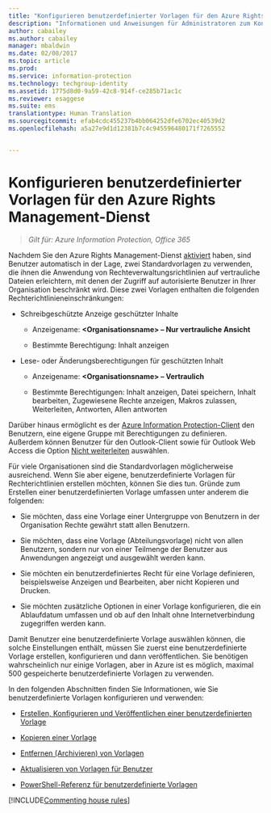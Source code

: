 ```yaml
---
title: "Konfigurieren benutzerdefinierter Vorlagen für den Azure Rights Management-Dienst | Azure Information Protection"
description: "Informationen und Anweisungen für Administratoren zum Konfigurieren und Verwalten von Vorlagen für Nutzungsrechte. Mit Vorlagen können Benutzer und andere Administratoren ganz einfach Richtlinien auf sensible Dateien anwenden, die den Zugriff auf autorisierte Benutzer beschränken."
author: cabailey
ms.author: cabailey
manager: mbaldwin
ms.date: 02/08/2017
ms.topic: article
ms.prod: 
ms.service: information-protection
ms.technology: techgroup-identity
ms.assetid: 1775d8d0-9a59-42c8-914f-ce285b71ac1c
ms.reviewer: esaggese
ms.suite: ems
translationtype: Human Translation
ms.sourcegitcommit: efab4cdc455237b4bb064252dfe6702ec40539d2
ms.openlocfilehash: a5a27e9d1d12381b7c4c945596480171f7265552


---
```


# <a name="configuring-custom-templates-for-the-azure-rights-management-service"></a>Konfigurieren benutzerdefinierter Vorlagen für den Azure Rights Management-Dienst

>*Gilt für: Azure Information Protection, Office 365*

Nachdem Sie den Azure Rights Management-Dienst [aktiviert](activate-service.md) haben, sind Benutzer automatisch in der Lage, zwei Standardvorlagen zu verwenden, die ihnen die Anwendung von Rechteverwaltungsrichtlinien auf vertrauliche Dateien erleichtern, mit denen der Zugriff auf autorisierte Benutzer in Ihrer Organisation beschränkt wird. Diese zwei Vorlagen enthalten die folgenden Rechterichtlinieneinschränkungen:

-   Schreibgeschützte Anzeige geschützter Inhalte

    -   Anzeigename: **&lt;Organisationsname&gt; – Nur vertrauliche Ansicht**

    -   Bestimmte Berechtigung: Inhalt anzeigen

-   Lese- oder Änderungsberechtigungen für geschützten Inhalt

    -   Anzeigename: **&lt;Organisationsname&gt; – Vertraulich**

    -   Bestimmte Berechtigungen: Inhalt anzeigen, Datei speichern, Inhalt bearbeiten, Zugewiesene Rechte anzeigen, Makros zulassen, Weiterleiten, Antworten, Allen antworten

Darüber hinaus ermöglicht es der [Azure Information Protection-Client](../rms-client/aip-client.md) den Benutzern, eine eigene Gruppe mit Berechtigungen zu definieren. Außerdem können Benutzer für den Outlook-Client sowie für Outlook Web Access die Option [Nicht weiterleiten](../deploy-use/configure-usage-rights.md#do-not-forward-option-for-emails) auswählen.

Für viele Organisationen sind die Standardvorlagen möglicherweise ausreichend. Wenn Sie aber eigene, benutzerdefinierte Vorlagen für Rechterichtlinien erstellen möchten, können Sie dies tun. Gründe zum Erstellen einer benutzerdefinierten Vorlage umfassen unter anderem die folgenden:

-   Sie möchten, dass eine Vorlage einer Untergruppe von Benutzern in der Organisation Rechte gewährt statt allen Benutzern.

-   Sie möchten, dass eine Vorlage (Abteilungsvorlage) nicht von allen Benutzern, sondern nur von einer Teilmenge der Benutzer aus Anwendungen angezeigt und ausgewählt werden kann.

-   Sie möchten ein benutzerdefiniertes Recht für eine Vorlage definieren, beispielsweise Anzeigen und Bearbeiten, aber nicht Kopieren und Drucken.

-   Sie möchten zusätzliche Optionen in einer Vorlage konfigurieren, die ein Ablaufdatum umfassen und ob auf den Inhalt ohne Internetverbindung zugegriffen werden kann.

Damit Benutzer eine benutzerdefinierte Vorlage auswählen können, die solche Einstellungen enthält, müssen Sie zuerst eine benutzerdefinierte Vorlage erstellen, konfigurieren und dann veröffentlichen. Sie benötigen wahrscheinlich nur einige Vorlagen, aber in Azure ist es möglich, maximal 500 gespeicherte benutzerdefinierte Vorlagen zu verwenden. 

In den folgenden Abschnitten finden Sie Informationen, wie Sie benutzerdefinierte Vorlagen konfigurieren und verwenden:

-   [Erstellen, Konfigurieren und Veröffentlichen einer benutzerdefinierten Vorlage](create-template.md)

-   [Kopieren einer Vorlage](copy-template.md)

-   [Entfernen (Archivieren) von Vorlagen](remove-template.md)

-   [Aktualisieren von Vorlagen für Benutzer](refresh-templates.md)

-   [PowerShell-Referenz für benutzerdefinierte Vorlagen](configure-templates-with-powershell.md)

[!INCLUDE[Commenting house rules](../includes/houserules.md)]




<!--HONumber=Feb17_HO2-->


